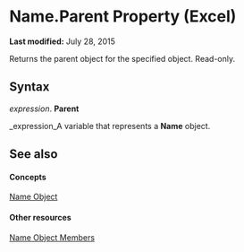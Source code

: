 
# Name.Parent Property (Excel)

 **Last modified:** July 28, 2015

Returns the parent object for the specified object. Read-only.

## Syntax

 _expression_. **Parent**

 _expression_A variable that represents a  **Name** object.


## See also


#### Concepts


 [Name Object](cfedb297-ac0d-dff0-99c7-6927cc5f31ed.md)
#### Other resources


 [Name Object Members](7c35e8e8-4f81-7cec-da3e-faf738903726.md)

